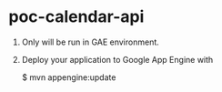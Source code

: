 poc-calendar-api
=============================================
1. Only will be run in GAE environment.

2. Deploy your application to Google App Engine with

   $ mvn appengine:update